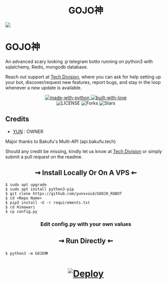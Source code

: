 </h1>
</details> 

<h1 align="center"> 
    GOJO神
</h1>

![](https://telegra.ph/file/7e882418e0b73b737e11f.jpg)
# GOJO神

An advanced scary looking :p telegram botto running on python3 with sqlalchemy, Redis, mongodb database.

Reach out support at [Tech Division](https://t.me/IgniteTechDivision), where you can ask for help setting up your bot, discover/request new features, report bugs, and stay in the loop whenever a new update is available. 

<p align="center">
    <a href="https://python.org">
        <img src="http://forthebadge.com/images/badges/made-with-python.svg" alt="made-with-python">
    </a>
    <a href="https://github.com/ArshCypherZ">
        <img src="http://ForTheBadge.com/images/badges/built-with-love.svg" alt="built-with-love">
    </a> <br>
    <img src="https://img.shields.io/github/license/ArshCypherZ/HWBot?style=for-the-badge&logo=appveyor" alt="LICENSE">
    <img src="https://img.shields.io/github/forks/ArshCypherZ/HWBot?style=for-the-badge&logo=appveyor" alt="Forks">
    <img src="https://img.shields.io/github/stars/ArshCypherZ/HWBot?style=for-the-badge&logo=appveyor" alt="Stars">
</p>

## Credits

+ [YUN](https://github.com/yunxvoid) : OWNER

Major thanks to Bakufu's Multi-API (api.bakufu.tech)


Should any credit be missing, kindly let us know at [Tech Division](https://t.me/IgniteTechDivision) or simply submit a pull request on the readme.


<h2 align="center"> 
   ⇝ Install Locally Or On A VPS ⇜
</h2>

```console
$ sudo apt upgrade
$ sudo apt install python3-pip
$ git clone https://github.com/yunxvoid/GOOJO_ROBOT
$ cd <Repo Name>
$ pip3 install -U -r requirements.txt
$ cd Himawari
$ cp config.py
```
 
<h3 align="center"> 
    Edit <b>config.py</b> with your own values
</h3>

<h2 align="center"> 
   ⇝ Run Directly ⇜
</h2>

```console
$ python3 -m GOJO神
```

<h1>
    <p align="center">
        <a href="https://heroku.com/deploy?template=https://github.com/yunxvoid/GOJO_ROBOT">
            <img src="https://www.herokucdn.com/deploy/button.svg" alt="Deploy">
        </a>
    </p>
</h1>
